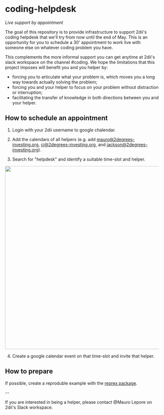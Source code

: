 # coding-helpdesk

_Live support by appointment_

The goal of this repository is to provide infrastructure to support 2dii's coding helpdesk that we'll try from now until the end of May. This is an opportunity for you to schedule a 30' appointment to work live with someone else on whatever coding problem you have. 

This complements the more informal support you can get anytime at 2dii's slack workspace on the channel #coding. We hope the limitations that this project imposes will benefit you and you helper by:

* forcing you to articulate what your problem is, which moves you a long way towards actually solving the problem;
* forcing you and your helper to focus on your problem without distraction or interruption;
* facilitating the transfer of knowledge in both directions between you and your helper.



## How to schedule an appointment

1. Login with your 2dii username to google chalendar.

2. Add the calendars of all helpers (e.g. add mauro@2degrees-investing.org, cj@2degrees-investing.org, and jackson@2degrees-investing.org).

3. Search for "helpdesk" and identify a suitable time-slot and helper.

<img src=http://i.imgur.com/4gTGTFL.png, width=600>

4. Create a google calendar event on that time-slot and invite that helper.



## How to prepare

If possible, create a reproduble example with the [reprex package](https://reprex.tidyverse.org/).

--

If you are interested in being a helper, please contact @Mauro Lepore on 2dii's Slack workspace. 
